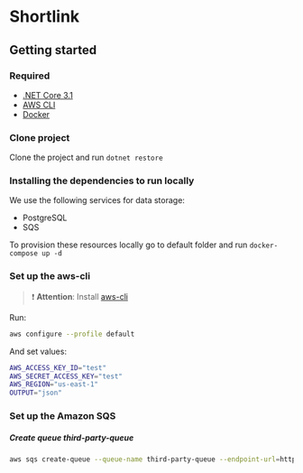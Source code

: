 # Shortlink

## Getting started

### Required

- [.NET Core 3.1](https://dotnet.microsoft.com/download/dotnet/3.1)
- [AWS CLI](https://aws.amazon.com/pt/cli/)
- [Docker](https://www.docker.com/)

### Clone project

Clone the project and run `dotnet restore`

### Installing the dependencies to run locally

We use the following services for data storage:

- PostgreSQL
- SQS

To provision these resources locally go to default folder and run `docker-compose up -d`

### Set up the aws-cli

> ❗ **Attention**: Install [aws-cli](https://docs.aws.amazon.com/cli/latest/userguide/getting-started-install.html)

Run:

```bash
aws configure --profile default
```

And set values:

```bash
AWS_ACCESS_KEY_ID="test"
AWS_SECRET_ACCESS_KEY="test"
AWS_REGION="us-east-1"
OUTPUT="json"
```

### Set up the Amazon SQS

##### Create queue _third-party-queue_

```bash
aws sqs create-queue --queue-name third-party-queue --endpoint-url=http://localhost:4566
```
